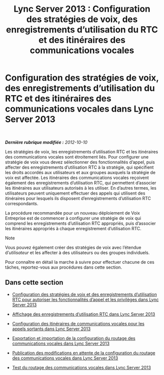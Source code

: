 ﻿---
title: 'Lync Server 2013 : Configuration des stratégies de voix, des enregistrements d’utilisation du RTC et des itinéraires des communications vocales'
TOCTitle: Configuration des stratégies de voix, des enregistrements d’utilisation du RTC et des itinéraires des communications vocales
ms:assetid: 1e5a15f9-6f42-4dc6-baaa-24daf54afc4d
ms:mtpsurl: https://technet.microsoft.com/fr-fr/library/Gg398272(v=OCS.15)
ms:contentKeyID: 49296450
ms.date: 05/20/2016
mtps_version: v=OCS.15
ms.translationtype: HT
---

# Configuration des stratégies de voix, des enregistrements d’utilisation du RTC et des itinéraires des communications vocales dans Lync Server 2013

 

_**Dernière rubrique modifiée :** 2012-10-10_

Les stratégies de voix, les enregistrements d’utilisation RTC et les itinéraires des communications vocales sont étroitement liés. Pour configurer une stratégie de voix vous devez sélectionner des fonctionnalités d’appel, puis affecter des enregistrements d’utilisation RTC à la stratégie, qui spécifient les droits accordés aux utilisateurs et aux groupes auxquels la stratégie de voix est affectée. Les itinéraires des communications vocales reçoivent également des enregistrements d’utilisation RTC, qui permettent d’associer les itinéraires aux utilisateurs autorisés à les utiliser. En d’autres termes, les utilisateurs peuvent uniquement effectuer des appels qui utilisent des itinéraires pour lesquels ils disposent d’enregistrements d’utilisation RTC correspondants.

La procédure recommandée pour un nouveau déploiement de Voix Entreprise est de commencer à configurer une stratégie de voix qui comprend les enregistrements d’utilisation RTC appropriés, puis d’associer les itinéraires appropriés à chaque enregistrement d’utilisation RTC.

> [!NOTE]  
> Vous pouvez également créer des stratégies de voix avec l’étendue d’<em>utilisateur</em> et les affecter à des utilisateurs ou des groupes individuels.

Pour connaître en détail la marche à suivre pour effectuer chacune de ces tâches, reportez-vous aux procédures dans cette section.

## Dans cette section

  - [Configuration des stratégies de voix et des enregistrements d’utilisation RTC pour autoriser les fonctionnalités d’appel et les privilèges dans Lync Server 2013](lync-server-2013-configuring-voice-policies-and-pstn-usage-records-to-authorize-calling-features-and-privileges.md)

  - [Affichage des enregistrements d’utilisation RTC dans Lync Server 2013](lync-server-2013-view-pstn-usage-records.md)

  - [Configuration des itinéraires de communications vocales pour les appels sortants dans Lync Server 2013](lync-server-2013-configuring-voice-routes-for-outbound-calls.md)

  - [Exportation et importation de la configuration du routage des communications vocales dans Lync Server 2013](lync-server-2013-exporting-and-importing-voice-routing-configuration.md)

  - [Publication des modifications en attente de la configuration du routage des communications vocales dans Lync Server 2013](lync-server-2013-publish-pending-changes-to-the-voice-routing-configuration.md)

  - [Test du routage des communications vocales dans Lync Server 2013](lync-server-2013-test-voice-routing.md)

